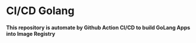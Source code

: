 # CI/CD Golang
#### This repository is automate by Github Action CI/CD to build GoLang Apps into Image Registry

